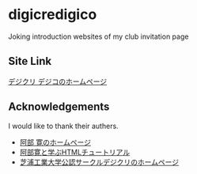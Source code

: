 # digicredigico
Joking introduction websites of my club invitation page

## Site Link
[デジクリ デジコのホームページ](https://kataokanagi.github.io/digicredigico/index.html)

## Acknowledgements
I would like to thank their authers.  

* [阿部 寛のホームページ](http://abehiroshi.la.coocan.jp/)
* [阿部寛と学ぶHTMLチュートリアル](https://qiita.com/Michinosuke/items/ff696189ecd518da3d3a)
* [芝浦工業大学公認サークルデジクリのホームページ](https://www.google.com/url?sa=t&rct=j&q=&esrc=s&source=web&cd=&cad=rja&uact=8&ved=2ahUKEwjM8J_H-prvAhWJdXAKHQevBHwQFjAAegQIAhAD&url=https%3A%2F%2Fdigicre.net%2F&usg=AOvVaw3lTku9wOD23g0417nXcDiZ)
